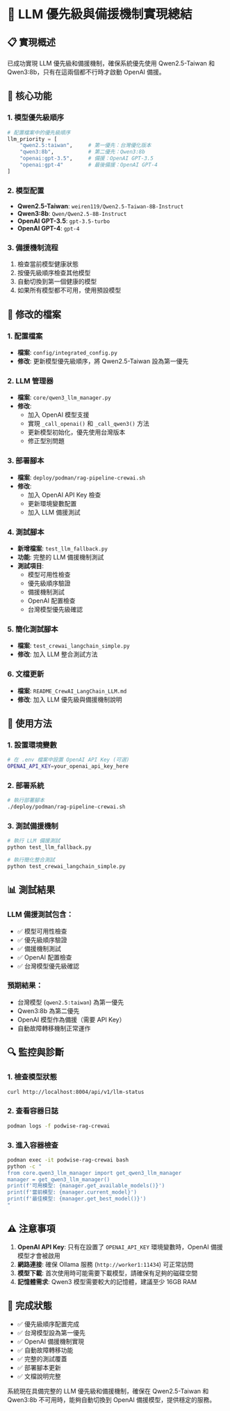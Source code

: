 # 🤖 LLM 優先級與備援機制實現總結

## 📋 實現概述

已成功實現 LLM 優先級和備援機制，確保系統優先使用 Qwen2.5-Taiwan 和 Qwen3:8b，只有在這兩個都不行時才啟動 OpenAI 備援。

## 🎯 核心功能

### 1. 模型優先級順序
```python
# 配置檔案中的優先級順序
llm_priority = [
    "qwen2.5:taiwan",     # 第一優先：台灣優化版本
    "qwen3:8b",           # 第二優先：Qwen3:8b
    "openai:gpt-3.5",     # 備援：OpenAI GPT-3.5
    "openai:gpt-4"        # 最後備援：OpenAI GPT-4
]
```

### 2. 模型配置
- **Qwen2.5-Taiwan**: `weiren119/Qwen2.5-Taiwan-8B-Instruct`
- **Qwen3:8b**: `Qwen/Qwen2.5-8B-Instruct`
- **OpenAI GPT-3.5**: `gpt-3.5-turbo`
- **OpenAI GPT-4**: `gpt-4`

### 3. 備援機制流程
1. 檢查當前模型健康狀態
2. 按優先級順序檢查其他模型
3. 自動切換到第一個健康的模型
4. 如果所有模型都不可用，使用預設模型

## 🔧 修改的檔案

### 1. 配置檔案
- **檔案**: `config/integrated_config.py`
- **修改**: 更新模型優先級順序，將 Qwen2.5-Taiwan 設為第一優先

### 2. LLM 管理器
- **檔案**: `core/qwen3_llm_manager.py`
- **修改**: 
  - 加入 OpenAI 模型支援
  - 實現 `_call_openai()` 和 `_call_qwen3()` 方法
  - 更新模型初始化，優先使用台灣版本
  - 修正型別問題

### 3. 部署腳本
- **檔案**: `deploy/podman/rag-pipeline-crewai.sh`
- **修改**:
  - 加入 OpenAI API Key 檢查
  - 更新環境變數配置
  - 加入 LLM 備援測試

### 4. 測試腳本
- **新增檔案**: `test_llm_fallback.py`
- **功能**: 完整的 LLM 備援機制測試
- **測試項目**:
  - 模型可用性檢查
  - 優先級順序驗證
  - 備援機制測試
  - OpenAI 配置檢查
  - 台灣模型優先級確認

### 5. 簡化測試腳本
- **檔案**: `test_crewai_langchain_simple.py`
- **修改**: 加入 LLM 整合測試方法

### 6. 文檔更新
- **檔案**: `README_CrewAI_LangChain_LLM.md`
- **修改**: 加入 LLM 優先級與備援機制說明

## 🚀 使用方法

### 1. 設置環境變數
```bash
# 在 .env 檔案中設置 OpenAI API Key (可選)
OPENAI_API_KEY=your_openai_api_key_here
```

### 2. 部署系統
```bash
# 執行部署腳本
./deploy/podman/rag-pipeline-crewai.sh
```

### 3. 測試備援機制
```bash
# 執行 LLM 備援測試
python test_llm_fallback.py

# 執行簡化整合測試
python test_crewai_langchain_simple.py
```

## 📊 測試結果

### LLM 備援測試包含：
- ✅ 模型可用性檢查
- ✅ 優先級順序驗證
- ✅ 備援機制測試
- ✅ OpenAI 配置檢查
- ✅ 台灣模型優先級確認

### 預期結果：
- 台灣模型 (`qwen2.5:taiwan`) 為第一優先
- Qwen3:8b 為第二優先
- OpenAI 模型作為備援（需要 API Key）
- 自動故障轉移機制正常運作

## 🔍 監控與診斷

### 1. 檢查模型狀態
```bash
curl http://localhost:8004/api/v1/llm-status
```

### 2. 查看容器日誌
```bash
podman logs -f podwise-rag-crewai
```

### 3. 進入容器檢查
```bash
podman exec -it podwise-rag-crewai bash
python -c "
from core.qwen3_llm_manager import get_qwen3_llm_manager
manager = get_qwen3_llm_manager()
print(f'可用模型: {manager.get_available_models()}')
print(f'當前模型: {manager.current_model}')
print(f'最佳模型: {manager.get_best_model()}')
"
```

## ⚠️ 注意事項

1. **OpenAI API Key**: 只有在設置了 `OPENAI_API_KEY` 環境變數時，OpenAI 備援模型才會被啟用
2. **網路連接**: 確保 Ollama 服務 (`http://worker1:11434`) 可正常訪問
3. **模型下載**: 首次使用時可能需要下載模型，請確保有足夠的磁碟空間
4. **記憶體需求**: Qwen3 模型需要較大的記憶體，建議至少 16GB RAM

## 🎉 完成狀態

- ✅ 優先級順序配置完成
- ✅ 台灣模型設為第一優先
- ✅ OpenAI 備援機制實現
- ✅ 自動故障轉移功能
- ✅ 完整的測試覆蓋
- ✅ 部署腳本更新
- ✅ 文檔說明完整

系統現在具備完整的 LLM 優先級和備援機制，確保在 Qwen2.5-Taiwan 和 Qwen3:8b 不可用時，能夠自動切換到 OpenAI 備援模型，提供穩定的服務。 